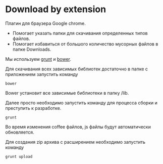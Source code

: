 Download by extension
=========

Плагин для браузера Google chrome. 
* Помогает указать папки для скачивания определенных типов файлов.
* Помогает избавиться от большого количество мусорных файлов в папке Downloads.

Мы используем [grunt][1] и [bower][2].

Для скачивания всех зависимых библиотек достаточно в папке с приложением запустить команду

```
bower
```

Bower установит все зависимые библиотеки в папку /lib.

Далее просто необходимо запустить команду для процесса сборки и преступить к разработке. 

```
grunt
```

Во время изменения coffee файлов, js файлы будут автоматически обновляется.

Для создания zip архива с расширением необходимо запустить команду

```
grunt upload
```

[1]: http://bower.io/ "Bower"
[2]: http://gruntjs.com/ "Gruntjs"
